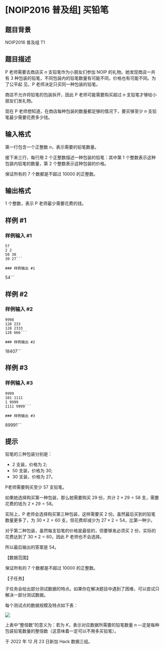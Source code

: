 # [NOIP2016 普及组] 买铅笔

## 题目背景

NOIP2016 普及组 T1

## 题目描述

P 老师需要去商店买 $n$ 支铅笔作为小朋友们参加 NOIP 的礼物。她发现商店一共有 $3$ 种包装的铅笔，不同包装内的铅笔数量有可能不同，价格也有可能不同。为了公平起 见，P 老师决定只买同一种包装的铅笔。

商店不允许将铅笔的包装拆开，因此 P 老师可能需要购买超过 $n$ 支铅笔才够给小朋友们发礼物。

现在 P 老师想知道，在商店每种包装的数量都足够的情况下，要买够至少 $n$ 支铅笔最少需要花费多少钱。


## 输入格式

第一行包含一个正整数 $n$，表示需要的铅笔数量。

接下来三行，每行用 $2$ 个正整数描述一种包装的铅笔：其中第 $1$ 个整数表示这种包装内铅笔的数量，第 $2$ 个整数表示这种包装的价格。

保证所有的 $7$ 个数都是不超过 $10000$ 的正整数。


## 输出格式

$1$ 个整数，表示 P 老师最少需要花费的钱。


## 样例 #1

### 样例输入 #1
```
57
2 2
50 30
30 27```

### 样例输出 #1

```
54```

## 样例 #2

### 样例输入 #2
```
9998
128 233
128 2333
128 666```

### 样例输出 #2

```
18407```

## 样例 #3

### 样例输入 #3
```
9999
101 1111
1 9999
1111 9999```

### 样例输出 #3

```
89991```

## 提示

铅笔的三种包装分别是：

- $2$ 支装，价格为 $2$;
- $50$ 支装，价格为 $30$;
- $30$ 支装，价格为 $27$。

P老师需要购买至少 $57$ 支铅笔。

如果她选择购买第一种包装，那么她需要购买 $29$ 份，共计 $2 \times 29 = 58$ 支，需要花费的钱为 $2 \times 29 = 58$。

实际上，P 老师会选择购买第三种包装，这样需要买 $2$ 份。虽然最后买到的铅笔数量更多了，为 $30 \times 2 = 60$ 支，但花费却减少为 $27 \times 2 = 54$，比第一种少。

对于第二种包装，虽然每支铅笔的价格是最低的，但要够发必须买 $2$ 份，实际的花费达到了 $30  \times 2 = 60$，因此 P 老师也不会选择。

所以最后输出的答案是 $54$。

【数据范围】

保证所有的 $7$ 个数都是不超过 $10000$ 的正整数。

【子任务】

子任务会给出部分测试数据的特点。如果你在解决题目中遇到了困难，可以尝试只解决一部分测试数据。

每个测试点的数据规模及特点如下表：


 ![](https://cdn.luogu.com.cn/upload/pic/3449.png) 

上表中“整倍数”的意义为：若为 $K$，表示对应数据所需要的铅笔数量 $n$ —定是每种包装铅笔数量的整倍数（这意味着一定可以不用多买铅笔）。

于 2022 年 12 月 23 日新加 Hack 数据三组。
